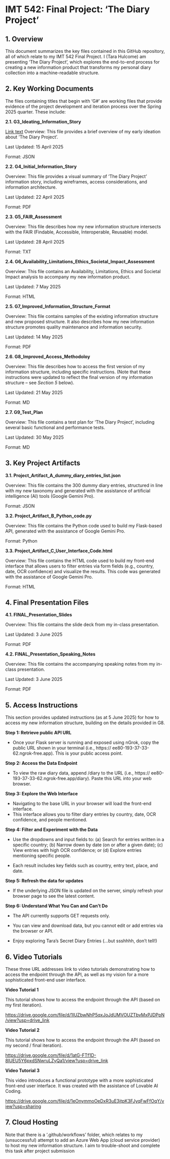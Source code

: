 # **IMT 542: Final Project: ‘The Diary Project’**

## **1. Overview**

This document summarizes the key files contained in this GitHub repository, all of which relate to my IMT 542 Final Project. I (Tara Hulcome) am presenting ‘The Diary Project’, which explores the end-to-end process for creating a new information product that transforms my personal diary collection into a machine-readable structure.

## **2. Key Working Documents**

The files containing titles that begin with ‘G#’ are working files that provide evidence of the project development and iteration process over the Spring 2025 quarter. These include:

**2.1. G3_Ideating_Information_Story**

[Link text](2.1_G3_Ideating_Information_Story.json)
Overview: This file provides a brief overview of my early ideation about ‘The Diary Project’.

Last Updated: 15 April 2025

Format: JSON

**2.2. G4_Initial_Information_Story**

Overview: This file provides a visual summary of ‘The Diary Project’ information story, including wireframes, access considerations, and information architecture.

Last Updated: 22 April 2025

Format: PDF

**2.3. G5_FAIR_Assessment**

Overview: This file describes how my new information structure intersects with the FAIR (Findable, Accessible, Interoperable, Reusable) model. 

Last Updated: 28 April 2025

Format: TXT

**2.4. G6_Availability_Limitations_Ethics_Societal_Impact_Assessment**

Overview: This file contains an Availability, Limitations, Ethics and Societal Impact analysis to accompany my new information product.

Last Updated: 7 May 2025

Format: HTML

**2.5. G7_Improved_Information_Structure_Format**

Overview: This file contains samples of the existing information structure and new proposed structure. It also describes how my new information structure promotes quality maintenance and information security.

Last Updated: 14 May 2025

Format: PDF

**2.6. G8_Improved_Access_Methodoloy**

Overview: This file describes how to access the first version of my information structure, including specific instructions. (Note that these instructions were updated to reflect the final version of my information structure – see *Section 5* below).

Last Updated: 21 May 2025

Format: MD

**2.7. G9_Test_Plan**

Overview: This file contains a test plan for ‘The Diary Project’, including several basic functional and performance tests.

Last Updated: 30 May 2025

Format: MD

## **3. Key Project Artifacts**

**3.1. Project_Artifact_A_dummy_diary_entries_list.json**

Overview: This file contains the 300 dummy diary entries, structured in line with my new taxonomy and generated with the assistance of artificial intelligence (AI) tools (Google Gemini Pro).

Format: JSON

**3.2. Project_Artifact_B_Python_code.py**

Overview: This file contains the Python code used to build my Flask-based API, generated with the assistance of Google Gemini Pro.

Format: Python

**3.3. Project_Artifact_C_User_Interface_Code.html**

Overview: This file contains the HTML code used to build my front-end interface that allows users to filter entries via form fields (e.g., country, date, OCR confidence) and visualize the results. This code was generated with the assistance of Google Gemini Pro.

Format: HTML

## **4. Final Presentation Files**

**4.1. FINAL_Presentation_Slides**

Overview: This file contains the slide deck from my in-class presentation.

Last Updated: 3 June 2025

Format: PDF

**4.2. FINAL_Presentation_Speaking_Notes**

Overview: This file contains the accompanying speaking notes from my in-class presentation.

Last Updated: 3 June 2025

Format: PDF

## **5. Access Instructions**

This section provides updated instructions (as at 5 June 2025) for how to access my new information structure, building on the details provided in G8.

**Step 1: Retrieve public API URL**

-	Once your Flask server is running and exposed using nGrok, copy the public URL shown in your terminal (i.e., https:// ee80-193-37-33-62.ngrok-free.app). This is your public access point.

**Step 2: Access the Data Endpoint**

-	To view the raw diary data, append /diary to the URL (i.e., https:// ee80-193-37-33-62.ngrok-free.app/diary). Paste this URL into your web browser.

**Step 3: Explore the Web Interface**

-	Navigating to the base URL in your browser will load the front-end interface.
-	This interface allows you to filter diary entries by country, date, OCR confidence, and people mentioned.

**Step 4: Filter and Experiment with the Data**

-	Use the dropdowns and input fields to: (a) Search for entries written in a specific country; (b) Narrow down by date (on or after a given date); (c) View entries with high OCR confidence; or (d) Explore entries mentioning specific people.

-	Each result includes key fields such as country, entry text, place, and date.

**Step 5: Refresh the data for updates**

-	If the underlying JSON file is updated on the server, simply refresh your browser page to see the latest content.

**Step 6: Understand What You Can and Can’t Do**

-	The API currently supports GET requests only.

-	You can view and download data, but you cannot edit or add entries via the browser or API.

-	Enjoy exploring Tara’s Secret Diary Entries (…but ssshhhh, don’t tell!)

## **6. Video Tutorials**

These three URL addresses link to video tutorials demonstrating how to access the endpoint through the API, as well as my vision for a more sophisticated front-end user interface.

**Video Tutorial 1**

This tutorial shows how to access the endpoint through the API (based on my first iteration).

https://drive.google.com/file/d/1IUZbwNhP5qxJoJdUMVOUZTbvMxPJDPpN/view?usp=drive_link

**Video Tutorial 2**

This tutorial shows how to access the endpoint through the API (based on my second / final iteration).

https://drive.google.com/file/d/1atG-FTf1D-8lUEU5Y6pxdSNwruLZyQa1/view?usp=drive_link

**Video Tutorial 3**

This video introduces a functional prototype with a more sophisticated front-end user interface. It was created with the assistance of Lovable AI Coding.

https://drive.google.com/file/d/1eOnymmoOeDxR3uE3jtpK3FJyqFwFfOqY/view?usp=sharing 

## **7. Cloud Hosting**

Note that there is a ‘.github/workflows’ folder, which relates to my (unsuccessful) attempt to add an Azure Web App (cloud service provider) to host my new information structure. I aim to trouble-shoot and complete this task after project submission
